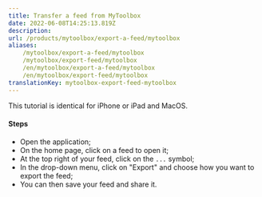 ```yaml
---
title: Transfer a feed from MyToolbox
date: 2022-06-08T14:25:13.819Z
description:
url: /products/mytoolbox/export-a-feed/mytoolbox
aliases:
    /mytoolbox/export-a-feed/mytoolbox
    /mytoolbox/export-feed/mytoolbox
    /en/mytoolbox/export-a-feed/mytoolbox
    /en/mytoolbox/export-feed/mytoolbox
translationKey: mytoolbox-export-feed-mytoolbox
---
```


This tutorial is identical for iPhone or iPad and MacOS.

#### Steps

- Open the application;
- On the home page, click on a feed to open it;
- At the top right of your feed, click on the `...` symbol;
- In the drop-down menu, click on "Export" and choose how you want to export the feed;
- You can then save your feed and share it.